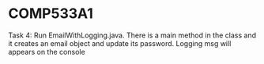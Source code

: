 # COMP533A1 
Task 4: Run EmailWithLogging.java. There is a main method in the class and it creates an email object and update its password. 
Logging msg will appears on the console 
